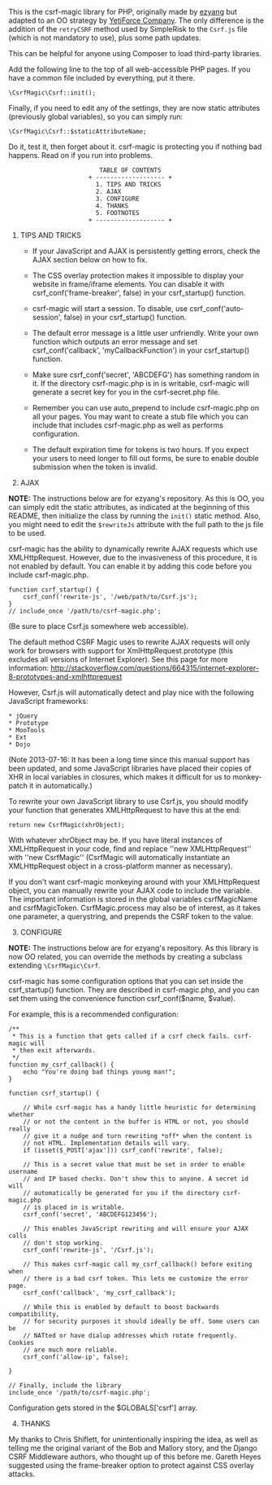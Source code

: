 This is the csrf-magic library for PHP, originally made by
[ezyang](https://github.com/ezyang/csrf-magic) but adapted to an OO strategy by
[YetiForce Company](https://github.com/YetiForceCompany/csrf-magic).
The only difference is the addition of the `retryCSRF` method used by SimpleRisk
to the `Csrf.js` file (which is not mandatory to use), plus some path updates.

This can be helpful for anyone using Composer to load third-party libraries.

Add the following line to the top of all web-accessible PHP pages. If you have
a common file included by everything, put it there.

    \CsrfMagic\Csrf::init(); 

Finally, if you need to edit any of the settings, they are now static attributes
(previously global variables), so you can simply run:

    \CsrfMagic\Csrf::$staticAttributeName;

Do it, test it, then forget about it. csrf-magic is protecting you if nothing
bad happens. Read on if you run into problems.


                             TABLE OF CONTENTS
                          + ------------------- +
                            1. TIPS AND TRICKS
                            2. AJAX
                            3. CONFIGURE
                            4. THANKS
                            5. FOOTNOTES
                          + ------------------- +


1.  TIPS AND TRICKS

    * If your JavaScript and AJAX is persistently getting errors, check the
      AJAX section below on how to fix.

    * The CSS overlay protection makes it impossible to display your website
      in frame/iframe elements.  You can disable it with
      csrf_conf('frame-breaker', false) in your csrf_startup() function.

    * csrf-magic will start a session.  To disable, use csrf_conf('auto-session',
      false) in your csrf_startup() function.

    * The default error message is a little user unfriendly.  Write your own
      function which outputs an error message and set csrf_conf('callback',
      'myCallbackFunction') in your csrf_startup() function.

    * Make sure csrf_conf('secret', 'ABCDEFG') has something random in it.  If
      the directory csrf-magic.php is in is writable, csrf-magic will generate
      a secret key for you in the csrf-secret.php file.

    * Remember you can use auto_prepend to include csrf-magic.php on all your
      pages.  You may want to create a stub file which you can include that
      includes csrf-magic.php as well as performs configuration.

    * The default expiration time for tokens is two hours. If you expect your
      users to need longer to fill out forms, be sure to enable double
      submission when the token is invalid.


2.  AJAX

**NOTE:** The instructions below are for ezyang's repository. As this is
OO, you can simply edit the static attributes, as indicated at the beginning
of this README, then initialize the class by running the `init()` static
method. Also, you might need to edit the `$rewriteJs` attribute with the
full path to the js file to be used.

csrf-magic has the ability to dynamically rewrite AJAX requests which use
XMLHttpRequest.  However, due to the invasiveness of this procedure, it is
not enabled by default.  You can enable it by adding this code before you
include csrf-magic.php.

    function csrf_startup() {
        csrf_conf('rewrite-js', '/web/path/to/Csrf.js');
    }
    // include_once '/path/to/csrf-magic.php';

(Be sure to place Csrf.js somewhere web accessible).

The default method CSRF Magic uses to rewrite AJAX requests will
only work for browsers with support for XmlHttpRequest.prototype (this excludes
all versions of Internet Explorer).  See this page for more information:
http://stackoverflow.com/questions/664315/internet-explorer-8-prototypes-and-xmlhttprequest

However, Csrf.js will
automatically detect and play nice with the following JavaScript frameworks:

    * jQuery
    * Prototype
    * MooTools
    * Ext
    * Dojo

(Note 2013-07-16: It has been a long time since this manual support has
been updated, and some JavaScript libraries have placed their copies of XHR
in local variables in closures, which makes it difficult for us to monkey-patch
it in automatically.)

To rewrite your own JavaScript library to use Csrf.js, you should modify
your function that generates XMLHttpRequest to have this at the end:

    return new CsrfMagic(xhrObject);

With whatever xhrObject may be. If you have literal instances of XMLHttpRequest
in your code, find and replace ''new XMLHttpRequest'' with ''new CsrfMagic''
(CsrfMagic will automatically instantiate an XMLHttpRequest object in a
cross-platform manner as necessary).

If you don't want csrf-magic monkeying around with your XMLHttpRequest object,
you can manually rewrite your AJAX code to include the variable. The important
information is stored in the global variables csrfMagicName and csrfMagicToken.
CsrfMagic.process may also be of interest, as it takes one parameter, a
querystring, and prepends the CSRF token to the value.


3.  CONFIGURE

**NOTE:** The instructions below are for ezyang's repository. As this library is now OO related, you can
override the methods by creating a subclass extending `\CsrfMagic\Csrf`.

csrf-magic has some configuration options that you can set inside the
csrf_startup() function. They are described in csrf-magic.php, and you can
set them using the convenience function csrf_conf($name, $value).

For example, this is a recommended configuration:

    /**
     * This is a function that gets called if a csrf check fails. csrf-magic will
     * then exit afterwards.
     */
    function my_csrf_callback() {
        echo "You're doing bad things young man!";
    }

    function csrf_startup() {

        // While csrf-magic has a handy little heuristic for determining whether
        // or not the content in the buffer is HTML or not, you should really
        // give it a nudge and turn rewriting *off* when the content is
        // not HTML. Implementation details will vary.
        if (isset($_POST['ajax'])) csrf_conf('rewrite', false);

        // This is a secret value that must be set in order to enable username
        // and IP based checks. Don't show this to anyone. A secret id will
        // automatically be generated for you if the directory csrf-magic.php
        // is placed in is writable.
        csrf_conf('secret', 'ABCDEFG123456');

        // This enables JavaScript rewriting and will ensure your AJAX calls
        // don't stop working.
        csrf_conf('rewrite-js', '/Csrf.js');

        // This makes csrf-magic call my_csrf_callback() before exiting when
        // there is a bad csrf token. This lets me customize the error page.
        csrf_conf('callback', 'my_csrf_callback');

        // While this is enabled by default to boost backwards compatibility,
        // for security purposes it should ideally be off. Some users can be
        // NATted or have dialup addresses which rotate frequently. Cookies
        // are much more reliable.
        csrf_conf('allow-ip', false);

    }

    // Finally, include the library
    include_once '/path/to/csrf-magic.php';

Configuration gets stored in the $GLOBALS['csrf'] array.


4.  THANKS

My thanks to Chris Shiflett, for unintentionally inspiring the idea, as well
as telling me the original variant of the Bob and Mallory story,
and the Django CSRF Middleware authors, who thought up of this before me.
Gareth Heyes suggested using the frame-breaker option to protect against
CSS overlay attacks.
